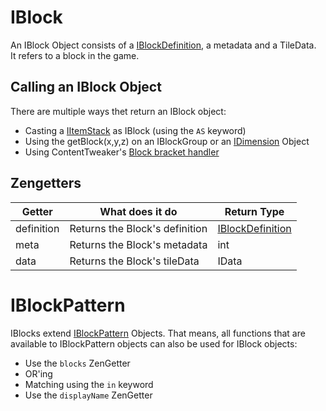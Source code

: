 # IBlock
An IBlock Object consists of a [IBlockDefinition](IBlockDefinition), a metadata and a TileData.  
It refers to a block in the game.

## Calling an IBlock Object

There are multiple ways thet return an IBlock object:

* Casting a [IItemStack](/Vanilla/Items/IItemStack) as IBlock (using the `AS` keyword)
* Using the getBlock(x,y,z) on an IBlockGroup or an [IDimension](/AdvancedFunctions/Recipe_Functions/#idimension) Object
* Using ContentTweaker's [Block bracket handler](/Mods/ContentTweaker/Vanilla/Brackets/Bracket_Blocks)

## Zengetters

| Getter     | What does it do                | Return Type                            |
|------------|--------------------------------|----------------------------------------|
| definition | Returns the Block's definition | [IBlockDefinition](IBlockDefinition)   |
| meta       | Returns the Block's metadata   | int                                    |
| data       | Returns the Block's tileData   | IData                                  |



# IBlockPattern

IBlocks extend [IBlockPattern](IBlockPattern) Objects. That means, all functions that are available to IBlockPattern objects can also be used for IBlock objects:

* Use the `blocks` ZenGetter
* OR'ing
* Matching using the `in` keyword
* Use the `displayName` ZenGetter